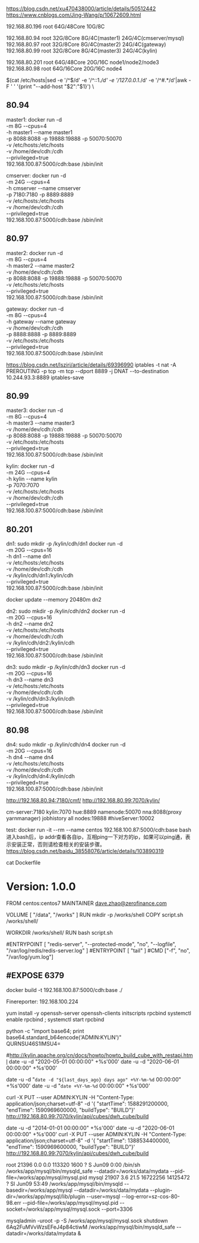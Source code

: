 https://blog.csdn.net/xu470438000/article/details/50512442
https://www.cnblogs.com/Jing-Wang/p/10672609.html


192.168.80.196     root    64G/48Core  10G/8C

192.168.80.94      root    32G/8Core   8G/4C(master1) 24G/4C(cmserver/mysql)
192.168.80.97      root    32G/8Core   8G/4C(master2) 24G/4C(gateway)
192.168.80.99      root    32G/8Core   8G/4C(master3) 24G/4C(kylin)

192.168.80.201     root    64G/48Core  20G/16C node1/node2/node3
192.168.80.98      root    64G/16Core  20G/16C node4

<!-- 192.168.80.201     root    64G/48Core  16G/12C node1/node2/node3/node4
192.168.80.98      root    64G/16Core  16G/12C node5 -->

$(cat /etc/hosts|sed -e '/^$/d' -e '/^::1.*/d' -e '/127.0.0.1.*/d' -e '/^#.*/d'|awk -F ' ' '{print "--add-host "$2":"$1}') \

80.94
---------------------------
master1:
docker run -d \
-m 8G --cpus=4 \
-h master1 --name master1 \
-p 8088:8088 -p 19888:19888 -p 50070:50070 \
-v /etc/hosts:/etc/hosts \
-v /home/dev/cdh:/cdh \
--privileged=true \
192.168.100.87:5000/cdh:base /sbin/init

cmserver:
docker run -d \
-m 24G --cpus=4 \
-h cmserver --name cmserver \
-p 7180:7180 -p 8889:8889 \
-v /etc/hosts:/etc/hosts \
-v /home/dev/cdh:/cdh \
--privileged=true \
192.168.100.87:5000/cdh:base /sbin/init

80.97
---------------------------
master2:
docker run -d \
-m 8G --cpus=4 \
-h master2 --name master2 \
-v /home/dev/cdh:/cdh \
-p 8088:8088 -p 19888:19888 -p 50070:50070 \
-v /etc/hosts:/etc/hosts \
--privileged=true \
192.168.100.87:5000/cdh:base /sbin/init

gateway:
docker run -d \
-m 8G --cpus=4 \
-h gateway --name gateway \
-v /home/dev/cdh:/cdh \
-p 8888:8888 -p 8889:8889 \
-v /etc/hosts:/etc/hosts \
--privileged=true \
192.168.100.87:5000/cdh:base /sbin/init

https://blog.csdn.net/lsziri/article/details/69396990
iptables -t nat -A PREROUTING  -p tcp -m tcp --dport 8889 -j DNAT --to-destination  10.244.93.3:8889
iptables-save

80.99
---------------------------
master3:
docker run -d \
-m 8G --cpus=4 \
-h master3 --name master3 \
-v /home/dev/cdh:/cdh \
-p 8088:8088 -p 19888:19888 -p 50070:50070 \
-v /etc/hosts:/etc/hosts \
--privileged=true \
192.168.100.87:5000/cdh:base /sbin/init

kylin:
docker run -d \
-m 24G --cpus=4 \
-h kylin --name kylin \
-p 7070:7070 \
-v /etc/hosts:/etc/hosts \
-v /home/dev/cdh:/cdh \
--privileged=true \
192.168.100.87:5000/cdh:base /sbin/init

80.201
---------------------------
dn1:
sudo mkdir -p /kylin/cdh/dn1
docker run -d \
-m 20G --cpus=16 \
-h dn1 --name dn1 \
-v /etc/hosts:/etc/hosts \
-v /home/dev/cdh:/cdh \
-v /kylin/cdh/dn1:/kylin/cdh \
--privileged=true \
192.168.100.87:5000/cdh:base /sbin/init

docker update --memory 20480m dn2

dn2:
sudo mkdir -p /kylin/cdh/dn2
docker run -d \
-m 20G --cpus=16 \
-h dn2 --name dn2 \
-v /etc/hosts:/etc/hosts \
-v /home/dev/cdh:/cdh \
-v /kylin/cdh/dn2:/kylin/cdh \
--privileged=true \
192.168.100.87:5000/cdh:base /sbin/init

dn3:
sudo mkdir -p /kylin/cdh/dn3
docker run -d \
-m 20G --cpus=16 \
-h dn3 --name dn3 \
-v /etc/hosts:/etc/hosts \
-v /home/dev/cdh:/cdh \
-v /kylin/cdh/dn3:/kylin/cdh \
--privileged=true \
192.168.100.87:5000/cdh:base /sbin/init

80.98
---------------------------
dn4:
sudo mkdir -p /kylin/cdh/dn4
docker run -d \
-m 20G --cpus=16 \
-h dn4 --name dn4 \
-v /etc/hosts:/etc/hosts \
-v /home/dev/cdh:/cdh \
-v /kylin/cdh/dn4:/kylin/cdh \
--privileged=true \
192.168.100.87:5000/cdh:base /sbin/init

<!-- echo '10.244.23.2   master1
10.244.23.3   cmserver
10.244.60.2   master2
10.244.60.3   gateway
10.244.88.2   master3
10.244.88.3   kylin
10.244.96.2   dn1 
10.244.96.3   dn2 
10.244.96.4   dn3 
10.244.47.2   dn4' >> /etc/hosts -->

http://192.168.80.94:7180/cmf/
http://192.168.80.99:7070/kylin/

cm-server:7180
kylin:7070
hue:8889
namenode:50070
nna:8088(proxy yarnmanager)
jobhistory all nodes:19888
#hiveServer:10002

test:
docker run -it --rm --name centos 192.168.100.87:5000/cdh:base bash
进入bash后，ip addr查看各自ip，互相ping一下对方的ip，如果可以ping通，表示安装正常，否则请检查相关的安装步骤。
https://blog.csdn.net/baidu_38558076/article/details/103890319

cat Dockerfile 
# Version: 1.0.0
FROM centos:centos7 
MAINTAINER dave.zhao@zerofinance.com

VOLUME [ "/data", "/works" ]
RUN mkdir -p /works/shell
COPY script.sh /works/shell/ 

WORKDIR /works/shell/
RUN bash script.sh

#ENTRYPOINT [ "redis-server", "--protected-mode", "no", "--logfile", "/var/log/redis/redis-server.log" ]
#ENTRYPOINT [ "tail" ]
#CMD ["-f", "no", "/var/log/yum.log"]

#EXPOSE 6379
-----------------
docker build -t 192.168.100.87:5000/cdh:base ./

Finereporter: 192.168.100.224

yum install -y openssh-server openssh-clients initscripts rpcbind
systemctl enable rpcbind ; systemctl start rpcbind

python -c "import base64; print base64.standard_b64encode('ADMIN:KYLIN')"        
QURNSU46S1lMSU4=

#http://kylin.apache.org/cn/docs/howto/howto_build_cube_with_restapi.html
date -u -d "2020-05-01 00:00:00" +%s'000'
date -u -d "2020-06-01 00:00:00" +%s'000'

date -u -d "`date -d "${last_days_ago} days ago" +%Y-%m-%d` 00:00:00" +%s'000'
date -u -d "`date +%Y-%m-%d` 00:00:00" +%s'000'

curl -X PUT --user ADMIN:KYLIN -H "Content-Type: application/json;charset=utf-8" -d '{ "startTime": 1588291200000, "endTime": 1590969600000, "buildType": "BUILD"}' http://192.168.80.99:7070/kylin/api/cubes/dwh_cube/build

date -u -d "2014-01-01 00:00:00" +%s'000'
date -u -d "2020-06-01 00:00:00" +%s'000'
curl -X PUT --user ADMIN:KYLIN -H "Content-Type: application/json;charset=utf-8" -d '{ "startTime": 1388534400000, "endTime": 1590969600000, "buildType": "BUILD"}' http://192.168.80.99:7070/kylin/api/cubes/dwh_cube/build


root     21396  0.0  0.0 113320  1600 ?        S    Jun09   0:00 /bin/sh /works/app/mysql/bin/mysqld_safe --datadir=/works/data/mydata --pid-file=/works/app/mysql/mysql.pid
mysql    21907  3.6 21.5 16722256 14125472 ?   Sl   Jun09  53:49 /works/app/mysql/bin/mysqld --basedir=/works/app/mysql --datadir=/works/data/mydata --plugin-dir=/works/app/mysql/lib/plugin --user=mysql --log-error=sz-cos-80-98.err --pid-file=/works/app/mysql/mysql.pid --socket=/works/app/mysql/mysql.sock --port=3306

mysqladmin  -uroot -p -S /works/app/mysql/mysql.sock shutdown
6Aq2FuMVvWzsEFeJ4p84ctiwM
/works/app/mysql/bin/mysqld_safe --datadir=/works/data/mydata &

